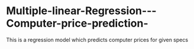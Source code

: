 # Multiple-linear-Regression---Computer-price-prediction-
This is a regression model which predicts computer prices for given specs
